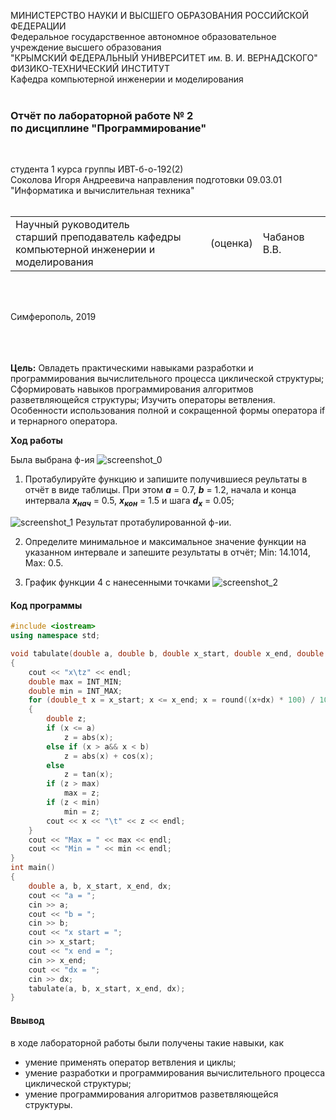 МИНИСТЕРСТВО НАУКИ  И ВЫСШЕГО ОБРАЗОВАНИЯ РОССИЙСКОЙ ФЕДЕРАЦИИ  
Федеральное государственное автономное образовательное учреждение высшего образования  
"КРЫМСКИЙ ФЕДЕРАЛЬНЫЙ УНИВЕРСИТЕТ им. В. И. ВЕРНАДСКОГО"  
ФИЗИКО-ТЕХНИЧЕСКИЙ ИНСТИТУТ  
Кафедра компьютерной инженерии и моделирования
<br/><br/>

### Отчёт по лабораторной работе № 2<br/> по дисциплине "Программирование"
<br/>

студента 1 курса группы ИВТ-б-о-192(2)  
Соколова Игоря Андреевича 
направления подготовки 09.03.01 "Информатика и вычислительная техника"  
<br/>

<table>
<tr><td>Научный руководитель<br/> старший преподаватель кафедры<br/> компьютерной инженерии и моделирования</td>
<td>(оценка)</td>
<td>Чабанов В.В.</td>
</tr>
</table>
<br/><br/>

Симферополь, 2019

<br/><br/><br/>**Цель:** 
Овладеть практическими навыками разработки и программирования вычислительного процесса циклической структуры;
Сформировать навыков программирования алгоритмов разветвляющейся структуры;
Изучить операторы ветвления. Особенности использования полной и сокращенной формы оператора if и тернарного оператора.


**Ход работы**


Была выбрана ф-ия ![screenshot_0](https://sun2.43222.userapi.com/IHqqkVidjWPllVk8SkqUoWVCcQ0gO5ij9JqsEQ/qp7-eDY2rYM.jpg)
 
 1) Протабулируйте функцию и запишите получившиеся реультаты в отчёт в виде таблицы. При этом ***a*** = 0.7, ***b*** = 1.2, начала и конца интервала ***х<sub>нач</sub>*** = 0.5, ***x<sub>кон</sub>*** = 1.5 и шага ***d<sub>x</sub>*** = 0.05;
 
 ![screenshot_1](https://sun1.43222.userapi.com/exHSXyJpgMPEZzNYF1LlM7s4gDNIO4AOcyxd4A/2iNjLbBires.jpg)
 Результат протабулированной ф-ии.
 
 2)  Определите минимальное и максимальное значение функции на указанном интервале и запешите результаты в отчёт;
  Min: 14.1014, Max: 0.5.
  
 3) График функции 4 с нанесенными точками
 ![screenshot_2](https://sun3.43222.userapi.com/G7fglejg_KBg0OH9O_CDBA_IfJwgQO5UZG4jvw/AKA5eOYyhw0.jpg)
 #### Код программы
```cpp
#include <iostream>
using namespace std;

void tabulate(double a, double b, double x_start, double x_end, double dx)
{
	cout << "x\tz" << endl;
	double max = INT_MIN;
	double min = INT_MAX;
	for (double_t x = x_start; x <= x_end; x = round((x+dx) * 100) / 100)
	{
		double z;
		if (x <= a)
			z = abs(x);
		else if (x > a&& x < b)
			z = abs(x) + cos(x);
		else
			z = tan(x);
		if (z > max)
			max = z;
		if (z < min)
			min = z;
		cout << x << "\t" << z << endl;
	}
	cout << "Max = " << max << endl;
	cout << "Min = " << min << endl;
}
int main()
{
	double a, b, x_start, x_end, dx;
	cout << "a = ";
	cin >> a;
	cout << "b = ";
	cin >> b;
	cout << "x start = ";
	cin >> x_start;
	cout << "x end = ";
	cin >> x_end;
	cout << "dx = ";
	cin >> dx;
	tabulate(a, b, x_start, x_end, dx);
}
```
#### Ввывод

в ходе лабораторной работы были получены такие навыки, как
* умение применять оператор ветвления и циклы;
* умение разработки и программирования вычислительного процесса циклической структуры;
* умение программирования алгоритмов разветвляющейся структуры.
